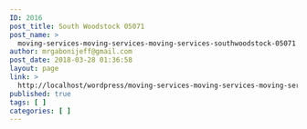 ```yaml
---
ID: 2016
post_title: South Woodstock 05071
post_name: >
  moving-services-moving-services-moving-services-southwoodstock-05071
author: mrgabonijeff@gmail.com
post_date: 2018-03-28 01:36:58
layout: page
link: >
  http://localhost/wordpress/moving-services-moving-services-moving-services-southwoodstock-05071/
published: true
tags: [ ]
categories: [ ]
---
```

